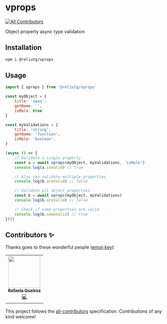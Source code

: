# vprops
<!-- ALL-CONTRIBUTORS-BADGE:START - Do not remove or modify this section -->
[![All Contributors](https://img.shields.io/badge/all_contributors-1-orange.svg?style=flat-square)](#contributors-)
<!-- ALL-CONTRIBUTORS-BADGE:END -->

Object property async type validation

## Installation
```bash
npm i @reliutg/vprops
```

## Usage
```js
import { vprops } from '@reliutg/vprops'

const myObject = {
    title: 'aaaa',
    getName: '',
    isMale: true
}

const myValidations = {
    title: 'string',
    getName: 'function',
    isMale: 'boolean',
}

(async () => {
    // Validate a single property
    const a = await vprops(myObject, myValidations, 'isMale')
    console.log(a.isValid) // true

    // Also can validate multiple properties
    console.log(b.areValid) // false

    // Validate all object properties
    const b = await vprops(myObject, myValidations)
    console.log(b.areValid) // false

    // Check if some properties are valid
    console.log(b.someValid) // true
})()
```

## Contributors ✨

Thanks goes to these wonderful people ([emoji key](https://allcontributors.org/docs/en/emoji-key)):

<!-- ALL-CONTRIBUTORS-LIST:START - Do not remove or modify this section -->
<!-- prettier-ignore-start -->
<!-- markdownlint-disable -->
<table>
  <tr>
    <td align="center"><a href="https://www.linkedin.com/in/rafaelaqueiroz21/"><img src="https://avatars.githubusercontent.com/u/42815135?v=4?s=100" width="100px;" alt=""/><br /><sub><b>Rafaela Queiroz</b></sub></a><br /><a href="https://github.com/eliutgon/vprops/commits?author=rafaelaqueirozg" title="Code">💻</a></td>
  </tr>
</table>

<!-- markdownlint-restore -->
<!-- prettier-ignore-end -->

<!-- ALL-CONTRIBUTORS-LIST:END -->

This project follows the [all-contributors](https://github.com/all-contributors/all-contributors) specification. Contributions of any kind welcome!